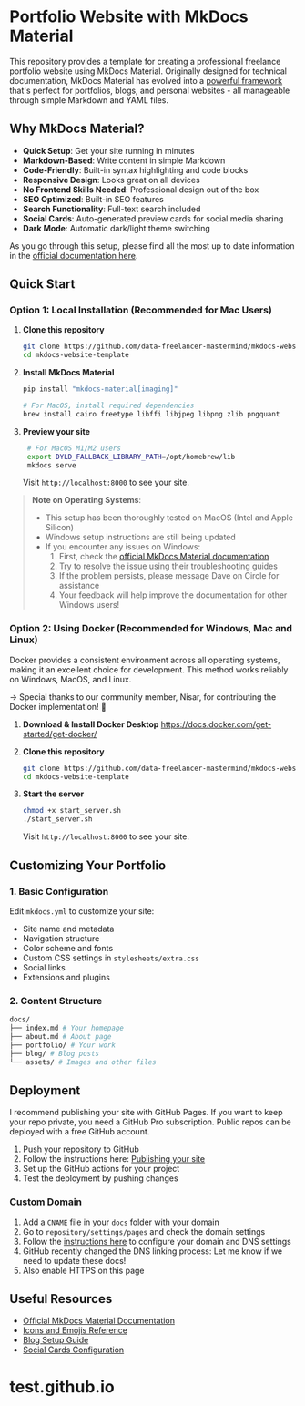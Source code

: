 # Portfolio Website with MkDocs Material

This repository provides a template for creating a professional freelance portfolio website using MkDocs Material. Originally designed for technical documentation, MkDocs Material has evolved into a [powerful framework](https://squidfunk.github.io/mkdocs-material/blog/2024/08/19/how-were-transforming-material-for-mkdocs/) that's perfect for portfolios, blogs, and personal websites - all manageable through simple Markdown and YAML files.

## Why MkDocs Material?

- **Quick Setup**: Get your site running in minutes
- **Markdown-Based**: Write content in simple Markdown
- **Code-Friendly**: Built-in syntax highlighting and code blocks
- **Responsive Design**: Looks great on all devices
- **No Frontend Skills Needed**: Professional design out of the box
- **SEO Optimized**: Built-in SEO features
- **Search Functionality**: Full-text search included
- **Social Cards**: Auto-generated preview cards for social media sharing
- **Dark Mode**: Automatic dark/light theme switching

As you go through this setup, please find all the most up to date information in the [official documentation here](https://squidfunk.github.io/mkdocs-material/getting-started/).

## Quick Start


### Option 1: Local Installation (Recommended for Mac Users)

1. **Clone this repository**
   ```bash
   git clone https://github.com/data-freelancer-mastermind/mkdocs-website-template.git
   cd mkdocs-website-template
   ```

2. **Install MkDocs Material**
   ```bash
   pip install "mkdocs-material[imaging]"
   
   # For MacOS, install required dependencies
   brew install cairo freetype libffi libjpeg libpng zlib pngquant
   ```

3. **Preview your site**
   ```bash
    # For MacOS M1/M2 users
    export DYLD_FALLBACK_LIBRARY_PATH=/opt/homebrew/lib
    mkdocs serve
   ```
   Visit `http://localhost:8000` to see your site.

> **Note on Operating Systems**: 
> - This setup has been thoroughly tested on MacOS (Intel and Apple Silicon)
> - Windows setup instructions are still being updated
> - If you encounter any issues on Windows:
>   1. First, check the [official MkDocs Material documentation](https://squidfunk.github.io/mkdocs-material/getting-started/)
>   2. Try to resolve the issue using their troubleshooting guides
>   3. If the problem persists, please message Dave on Circle for assistance
>   4. Your feedback will help improve the documentation for other Windows users!


### Option 2: Using Docker (Recommended for Windows, Mac and Linux)

Docker provides a consistent environment across all operating systems, making it an excellent choice for development. This method works reliably on Windows, MacOS, and Linux.

-> Special thanks to our community member, Nisar, for contributing the Docker implementation! 🐳

1. **Download & Install Docker Desktop**
https://docs.docker.com/get-started/get-docker/

2. **Clone this repository**
   ```bash
   git clone https://github.com/data-freelancer-mastermind/mkdocs-website-template.git
   cd mkdocs-website-template
   ```

3. **Start the server**
   ```bash
   chmod +x start_server.sh
   ./start_server.sh
   ```
   Visit `http://localhost:8000` to see your site.

## Customizing Your Portfolio

### 1. Basic Configuration

Edit `mkdocs.yml` to customize your site:

- Site name and metadata
- Navigation structure
- Color scheme and fonts
- Custom CSS settings in `stylesheets/extra.css`
- Social links
- Extensions and plugins

### 2. Content Structure

```bash
docs/
├── index.md # Your homepage
├── about.md # About page
├── portfolio/ # Your work
├── blog/ # Blog posts
└── assets/ # Images and other files
```

## Deployment

I recommend publishing your site with GitHub Pages. If you want to keep your repo private, you need a GitHub Pro subscription. Public repos can be deployed with a free GitHub account.

1. Push your repository to GitHub
2. Follow the instructions here: [Publishing your site](https://squidfunk.github.io/mkdocs-material/publishing-your-site/)
3. Set up the GitHub actions for your project
4. Test the deployment by pushing changes

### Custom Domain



1. Add a `CNAME` file in your `docs` folder with your domain
2. Go to `repository/settings/pages` and check the domain settings
3. Follow the [instructions here](https://docs.github.com/en/pages/configuring-a-custom-domain-for-your-github-pages-site/managing-a-custom-domain-for-your-github-pages-site) to configure your domain and DNS settings
4. GitHub recently changed the DNS linking process: Let me know if we need to update these docs!
5. Also enable HTTPS on this page

## Useful Resources

- [Official MkDocs Material Documentation](https://squidfunk.github.io/mkdocs-material/getting-started/)
- [Icons and Emojis Reference](https://squidfunk.github.io/mkdocs-material/reference/icons-emojis/)
- [Blog Setup Guide](https://squidfunk.github.io/mkdocs-material/blog/)
- [Social Cards Configuration](https://squidfunk.github.io/mkdocs-material/plugins/requirements/image-processing/)
# test.github.io

